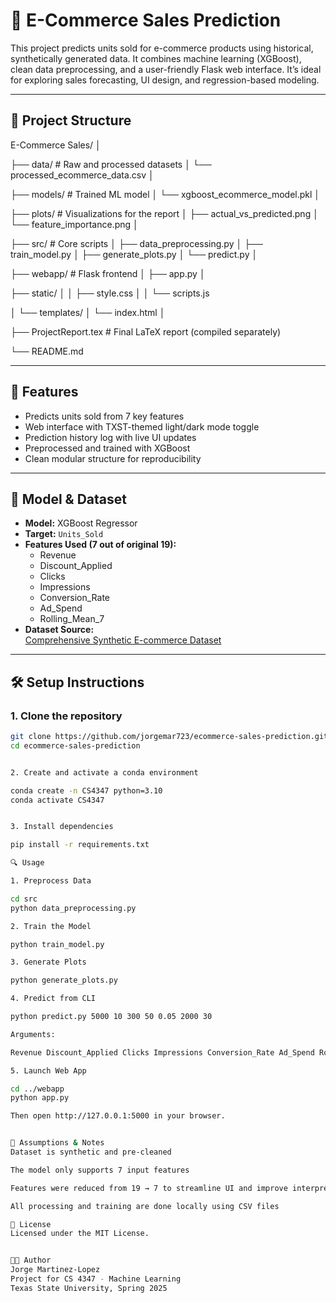 # 🛒 E-Commerce Sales Prediction

This project predicts units sold for e-commerce products using historical, synthetically generated data. It combines machine learning (XGBoost), clean data preprocessing, and a user-friendly Flask web interface. It’s ideal for exploring sales forecasting, UI design, and regression-based modeling.

---

## 📁 Project Structure

E-Commerce Sales/ │

├── data/ # Raw and processed datasets │ └── processed_ecommerce_data.csv │

├── models/ # Trained ML model │ └── xgboost_ecommerce_model.pkl │ 

├── plots/ # Visualizations for the report │ ├── actual_vs_predicted.png │ └── feature_importance.png │ 

├── src/ # Core scripts │ ├── data_preprocessing.py │ ├── train_model.py │ ├── generate_plots.py │ └── predict.py │ 

├── webapp/ # Flask frontend │ ├── app.py │ 

├── static/ │ │ ├── style.css │ │ └── scripts.js 

│ └── templates/ │ └── index.html │ 

├── ProjectReport.tex # Final LaTeX report (compiled separately) 

└── README.md


---

## 🚀 Features

- Predicts units sold from 7 key features
- Web interface with TXST-themed light/dark mode toggle
- Prediction history log with live UI updates
- Preprocessed and trained with XGBoost
- Clean modular structure for reproducibility

---

## 🧠 Model & Dataset

- **Model:** XGBoost Regressor
- **Target:** `Units_Sold`
- **Features Used (7 out of original 19):**
  - Revenue
  - Discount_Applied
  - Clicks
  - Impressions
  - Conversion_Rate
  - Ad_Spend
  - Rolling_Mean_7
- **Dataset Source:**  
  [Comprehensive Synthetic E-commerce Dataset](https://www.kaggle.com/datasets/imranalishahh/comprehensive-synthetic-e-commerce-dataset)

---

## 🛠️ Setup Instructions

### 1. Clone the repository

```bash
git clone https://github.com/jorgemar723/ecommerce-sales-prediction.git
cd ecommerce-sales-prediction


2. Create and activate a conda environment

conda create -n CS4347 python=3.10
conda activate CS4347


3. Install dependencies

pip install -r requirements.txt

🔍 Usage

1. Preprocess Data

cd src
python data_preprocessing.py

2. Train the Model

python train_model.py

3. Generate Plots

python generate_plots.py

4. Predict from CLI

python predict.py 5000 10 300 50 0.05 2000 30

Arguments:

Revenue Discount_Applied Clicks Impressions Conversion_Rate Ad_Spend Rolling_Mean_7

5. Launch Web App

cd ../webapp
python app.py

Then open http://127.0.0.1:5000 in your browser.


📝 Assumptions & Notes
Dataset is synthetic and pre-cleaned

The model only supports 7 input features

Features were reduced from 19 → 7 to streamline UI and improve interpretability

All processing and training are done locally using CSV files

📄 License
Licensed under the MIT License.


👨‍💻 Author
Jorge Martinez-Lopez
Project for CS 4347 - Machine Learning
Texas State University, Spring 2025






